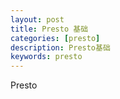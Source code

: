```yaml
---
layout: post
title: Presto 基础
categories: [presto]
description: Presto基础
keywords: presto
---
```


Presto
